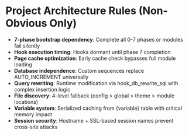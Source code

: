 # Project Architecture Rules (Non-Obvious Only)
- **7-phase bootstrap dependency**: Complete all 0-7 phases or modules fail silently
- **Hook execution timing**: Hooks dormant until phase 7 completion
- **Page cache optimization**: Early cache check bypasses full module loading
- **Database independence**: Custom sequences replace AUTO_INCREMENT universally
- **Query rewriting**: Runtime modification via hook_db_rewrite_sql with complex insertion logic
- **File discovery**: 4-level fallback (config > global > theme > module locations)
- **Variable system**: Serialized caching from {variable} table with critical memory impact
- **Session security**: Hostname + SSL-based session names prevent cross-site attacks